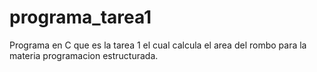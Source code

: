 # programa_tarea1
Programa en C que es la tarea 1 el cual calcula el area del rombo para la materia programacion estructurada.
